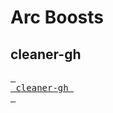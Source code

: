 # Arc Boosts

## cleaner-gh

[<kbd> <br> cleaner-gh <br> </kbd>][cleaner-gh]

[cleaner-gh]: https://arc.net/boost/1FF7C2DF-3C87-4252-8749-CD2235D920FF 'Get it from Arc'

